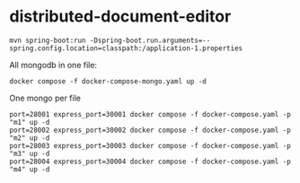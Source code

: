 # distributed-document-editor

```
mvn spring-boot:run -Dspring-boot.run.arguments=--spring.config.location=classpath:/application-1.properties
```
All mongodb in one file:
```
docker compose -f docker-compose-mongo.yaml up -d
```
One mongo per file
```
port=28001 express_port=30001 docker compose -f docker-compose.yaml -p "m1" up -d
port=28002 express_port=30002 docker compose -f docker-compose.yaml -p "m2" up -d
port=28003 express_port=30003 docker compose -f docker-compose.yaml -p "m3" up -d 
port=28004 express_port=30004 docker compose -f docker-compose.yaml -p "m4" up -d
```

